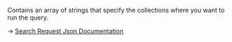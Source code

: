 Contains an array of strings that specify the collections where you want to run the query.

→ [Search Request Json Documentation](https://docs.couchbase.com/server/current/search/search-request-params.html)